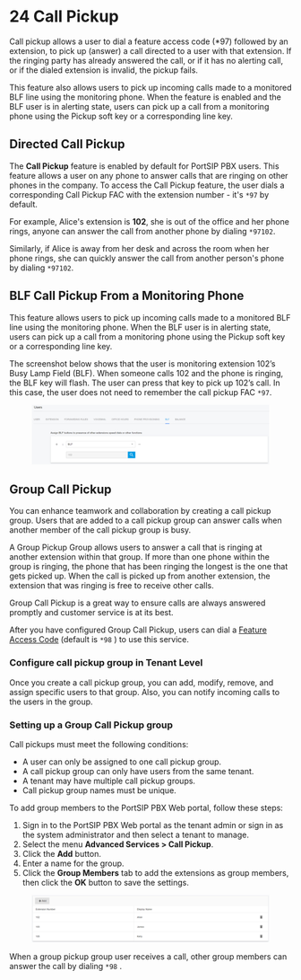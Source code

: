 # 24 Call Pickup

Call pickup allows a user to dial a feature access code (\*97) followed by an extension, to pick up (answer) a call directed to a user with that extension. If the ringing party has already answered the call, or if it has no alerting call, or if the dialed extension is invalid, the pickup fails.

This feature also allows users to pick up incoming calls made to a monitored BLF line using the monitoring phone. When the feature is enabled and the BLF user is in alerting state, users can pick up a call from a monitoring phone using the Pickup soft key or a corresponding line key.

## Directed Call Pickup

The **Call Pickup** feature is enabled by default for PortSIP PBX users. This feature allows a user on any phone to answer calls that are ringing on other phones in the company. To access the Call Pickup feature, the user dials a corresponding Call Pickup FAC with the extension number - it's `*97` by default.&#x20;

For example, Alice's extension is **102**, she is out of the office and her phone rings, anyone can answer the call from another phone by dialing `*97102`.

Similarly, if Alice is away from her desk and across the room when her phone rings, she can quickly answer the call from another person's phone by dialing `*97102`.

## BLF Call Pickup From a Monitoring Phone

This feature allows users to pick up incoming calls made to a monitored BLF line using the monitoring phone. When the BLF user is in alerting state, users can pick up a call from a monitoring phone using the Pickup soft key or a corresponding line key.

The screenshot below shows that the user is monitoring extension 102’s Busy Lamp Field (BLF). When someone calls 102 and the phone is ringing, the BLF key will flash. The user can press that key to pick up 102’s call. In this case, the user does not need to remember the call pickup FAC `*97`.

<figure><img src="../.gitbook/assets/blf_pickup.png" alt=""><figcaption></figcaption></figure>

## Group Call Pickup

You can enhance teamwork and collaboration by creating a call pickup group. Users that are added to a call pickup group can answer calls when another member of the call pickup group is busy.

A Group Pickup Group allows users to answer a call that is ringing at another extension within that group. If more than one phone within the group is ringing, the phone that has been ringing the longest is the one that gets picked up. When the call is picked up from another extension, the extension that was ringing is free to receive other calls.

Group Call Pickup is a great way to ensure calls are always answered promptly and customer service is at its best.

After you have configured Group Call Pickup, users can dial a [Feature Access Code](23-feature-access-codes.md) (default is `*98` ) to use this service.

### Configure call pickup group in Tenant Level

Once you create a call pickup group, you can add, modify, remove, and assign specific users to that group. Also, you can notify incoming calls to the users in the group.

### **Setting up a Group Call Pickup group**

Call pickups must meet the following conditions:

* A user can only be assigned to one call pickup group.
* A call pickup group can only have users from the same tenant.
* A tenant may have multiple call pickup groups.
* Call pickup group names must be unique.

To add group members to the PortSIP PBX Web portal, follow these steps:

1. Sign in to the PortSIP PBX Web portal as the tenant admin or sign in as the system administrator and then select a tenant to manage.
2. Select the menu **Advanced Services > Call Pickup**.
3. Click the **Add** button.
4. Enter a name for the group.
5. Click the **Group Members** tab to add the extensions as group members, then click the **OK** button to save the settings.

<figure><img src="../.gitbook/assets/group_call_pickup.png" alt=""><figcaption></figcaption></figure>

When a group pickup group user receives a call, other group members can answer the call by dialing `*98` .

